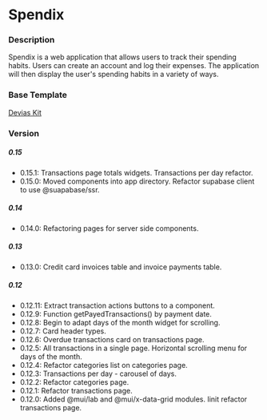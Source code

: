 # Spendix

### Description 

Spendix is a web application that allows users to track their spending habits. Users can create an account and log their expenses. The application will then display the user's spending habits in a variety of ways.

### Base Template

[Devias Kit](https://github.com/devias-io/material-kit-react)

### Version

##### 0.15
- 0.15.1: Transactions page totals widgets. Transactions per day refactor.
- 0.15.0: Moved components into app directory. Refactor supabase client to use @suapabase/ssr. 

##### 0.14
- 0.14.0: Refactoring pages for server side components.

##### 0.13
- 0.13.0: Credit card invoices table and invoice payments table.

##### 0.12
- 0.12.11: Extract transaction actions buttons to a component.
- 0.12.9: Function getPayedTransactions() by payment date.
- 0.12.8: Begin to adapt days of the month widget for scrolling.
- 0.12.7: Card header types.
- 0.12.6: Overdue transactions card on transactions page.
- 0.12.5: All transactions in a single page. Horizontal scrolling menu for days of the month.
- 0.12.4: Refactor categories list on categories page.
- 0.12.3: Transactions per day - carousel of days.
- 0.12.2: Refactor categories page.
- 0.12.1: Refactor transactions page.
- 0.12.0: Added @mui/lab and @mui/x-data-grid modules. Iinit refactor transactions page.

